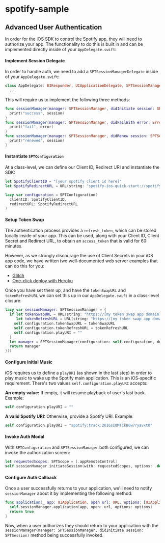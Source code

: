# spotify-sample

## Advanced User Authentication

In order for the iOS SDK to control the Spotify app, they will need to authorize your app. The functionality to do this is built in and can be implemented directly inside of your `AppDelegate.swift`:

#### Implement Session Delegate

In order to handle auth, we need to add a `SPTSessionManagerDelegate` inside of your `AppDelegate.swift`:

```swift
class AppDelegate: UIResponder, UIApplicationDelegate, SPTSessionManagerDelegate {
  ...
```

This will require us to implement the following three methods:

```swift
func sessionManager(manager: SPTSessionManager, didInitiate session: SPTSession) {
  print("success", session)
}
func sessionManager(manager: SPTSessionManager, didFailWith error: Error) {
  print("fail", error)
}
func sessionManager(manager: SPTSessionManager, didRenew session: SPTSession) {
  print("renewed", session)
}
```

#### Instantiate `SPTConfiguration`

At a class-level, we can define our Client ID, Redirect URI and instantiate the SDK:

```swift
let SpotifyClientID = "[your spotify client id here]"
let SpotifyRedirectURL = URL(string: "spotify-ios-quick-start://spotify-login-callback")!

lazy var configuration = SPTConfiguration(
  clientID: SpotifyClientID,
  redirectURL: SpotifyRedirectURL
)
```

#### Setup Token Swap

The authentication process provides a `refresh_token`, which can be stored locally inside of your app. This can be used, along with your Client ID, Client Secret and Redirect URL, to obtain an `access_token` that is valid for 60 minutes.

However, as we strongly discourage the use of Client Secrets in your iOS app code, we have written two well-documented web server examples that can do this for you:

- [Glitch](https://glitch.com/~spotify-token-swap)
- [One-click deploy with Heroku](https://github.com/bih/spotify-token-swap-service#one-click-with-heroku)

Once you have set them up, and have the `tokenSwapURL` and `tokenRefreshURL` we can set this up in our `AppDelegate.swift` in a class-level closure:

```swift
lazy var sessionManager: SPTSessionManager = {
  if let tokenSwapURL = URL(string: "https://[my token swap app domain]/api/token"),
     let tokenRefreshURL = URL(string: "https://[my token swap app domain]/api/refresh_token") {
    self.configuration.tokenSwapURL = tokenSwapURL
    self.configuration.tokenRefreshURL = tokenRefreshURL
    self.configuration.playURI = ""
  }
  let manager = SPTSessionManager(configuration: self.configuration, delegate: self)
  return manager
}()
```

#### Configure Initial Music

iOS requires us to define a `playURI` (as shown in the last step) in order to play music to wake up the Spotify main application. This is an iOS-specific requirement. There's two values `self.configuration.playURI` accepts:

**An empty value:** If empty, it will resume playback of user's last track. Example:

```swift
self.configuration.playURI = ""
```

**A valid Spotify URI:** Otherwise, provide a Spotify URI. Example:

```swift
self.configuration.playURI = "spotify:track:20I6sIOMTCkB6w7ryavxtO"
```

#### Invoke Auth Modal

With `SPTConfiguration` and `SPTSessionManager` both configured, we can invoke the authorization screen:

```swift
let requestedScopes: SPTScope = [.appRemoteControl]
self.sessionManager.initiateSession(with: requestedScopes, options: .default)
```

#### Configure Auth Callback

Once a user successfully returns to your application, we'll need to notify `sessionManager` about it by implementing the following method:

```swift
func application(_ app: UIApplication, open url: URL, options: [UIApplicationOpenURLOptionsKey : Any] = [:]) -> Bool {
  self.sessionManager.application(app, open: url, options: options)
  return true
}
```

Now, when a user authorizes they should return to your application with the `sessionManager(manager: SPTSessionManager, didInitiate session: SPTSession)` method being successfully invoked.
